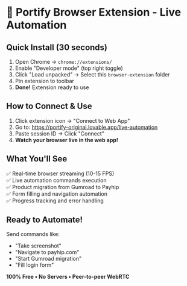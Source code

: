 # 🚀 Portify Browser Extension - Live Automation

## Quick Install (30 seconds)
1. Open Chrome → `chrome://extensions/`
2. Enable "Developer mode" (top right toggle)
3. Click "Load unpacked" → Select this `browser-extension` folder
4. Pin extension to toolbar
5. **Done!** Extension ready to use

## How to Connect & Use
1. Click extension icon → "Connect to Web App"
2. Go to: https://portify-original.lovable.app/live-automation
3. Paste session ID → Click "Connect"  
4. **Watch your browser live in the web app!**

## What You'll See
✅ Real-time browser streaming (10-15 FPS)  
✅ Live automation commands execution  
✅ Product migration from Gumroad to Payhip  
✅ Form filling and navigation automation  
✅ Progress tracking and error handling  

## Ready to Automate!
Send commands like:
- "Take screenshot"
- "Navigate to payhip.com" 
- "Start Gumroad migration"
- "Fill login form"

**100% Free • No Servers • Peer-to-peer WebRTC**